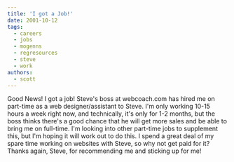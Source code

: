 ```yaml
---
title: 'I got a Job!'
date: 2001-10-12
tags:
  - careers
  - jobs
  - mogenns
  - regresources
  - steve
  - work
authors:
  - scott
---
```


Good News! I got a job! Steve's boss at webcoach.com has hired me on part-time as a web designer/assistant to Steve. I'm only working 10-15 hours a week right now, and technically, it's only for 1-2 months, but the boss thinks there's a good chance that he will get more sales and be able to bring me on full-time. I'm looking into other part-time jobs to supplement this, but I'm hoping it will work out to do this. I spend a great deal of my spare time working on websites with Steve, so why not get paid for it? Thanks again, Steve, for recommending me and sticking up for me!
